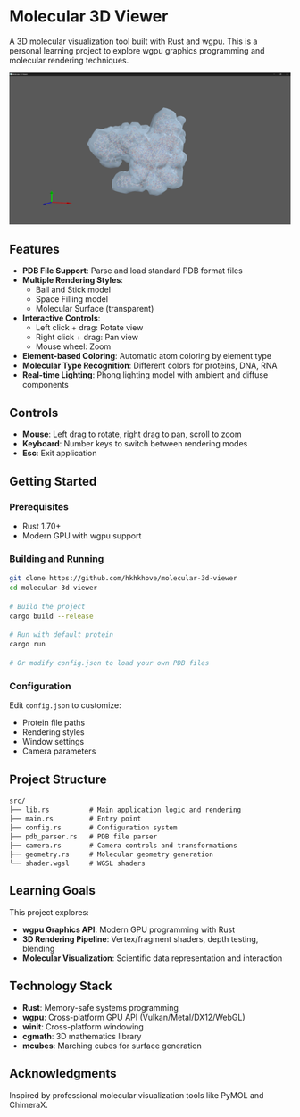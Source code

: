 # Molecular 3D Viewer

A 3D molecular visualization tool built with Rust and wgpu. This is a personal learning project to explore wgpu graphics programming and molecular rendering techniques.

![Demo](./img/example.png)

## Features

-   **PDB File Support**: Parse and load standard PDB format files
-   **Multiple Rendering Styles**:
    -   Ball and Stick model
    -   Space Filling model
    -   Molecular Surface (transparent)
-   **Interactive Controls**:
    -   Left click + drag: Rotate view
    -   Right click + drag: Pan view
    -   Mouse wheel: Zoom
-   **Element-based Coloring**: Automatic atom coloring by element type
-   **Molecular Type Recognition**: Different colors for proteins, DNA, RNA
-   **Real-time Lighting**: Phong lighting model with ambient and diffuse components

## Controls

-   **Mouse**: Left drag to rotate, right drag to pan, scroll to zoom
-   **Keyboard**: Number keys to switch between rendering modes
-   **Esc**: Exit application

## Getting Started

### Prerequisites

-   Rust 1.70+
-   Modern GPU with wgpu support

### Building and Running

```bash
git clone https://github.com/hkhkhove/molecular-3d-viewer
cd molecular-3d-viewer

# Build the project
cargo build --release

# Run with default protein
cargo run

# Or modify config.json to load your own PDB files
```

### Configuration

Edit `config.json` to customize:

-   Protein file paths
-   Rendering styles
-   Window settings
-   Camera parameters

## Project Structure

```
src/
├── lib.rs          # Main application logic and rendering
├── main.rs         # Entry point
├── config.rs       # Configuration system
├── pdb_parser.rs   # PDB file parser
├── camera.rs       # Camera controls and transformations
├── geometry.rs     # Molecular geometry generation
└── shader.wgsl     # WGSL shaders
```

## Learning Goals

This project explores:

-   **wgpu Graphics API**: Modern GPU programming with Rust
-   **3D Rendering Pipeline**: Vertex/fragment shaders, depth testing, blending
-   **Molecular Visualization**: Scientific data representation and interaction

## Technology Stack

-   **Rust**: Memory-safe systems programming
-   **wgpu**: Cross-platform GPU API (Vulkan/Metal/DX12/WebGL)
-   **winit**: Cross-platform windowing
-   **cgmath**: 3D mathematics library
-   **mcubes**: Marching cubes for surface generation

## Acknowledgments

Inspired by professional molecular visualization tools like PyMOL and ChimeraX.

